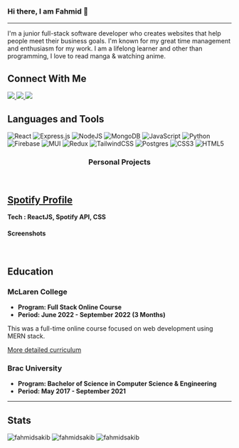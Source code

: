 ### Hi there, I am Fahmid 👋

---

I'm a junior full-stack software developer who creates websites that help people meet their business goals. I'm known for my great time management and enthusiasm for my work. I am a lifelong learner and other than programming, I love to read manga & watching anime.

<h2>Connect With Me</h2>



<a href="mailto:fahmidsakib97@gmail.com">
  <img src="https://img.shields.io/badge/Gmail-D14836?style=for-the-badge&logo=gmail&logoColor=white">
</a> 
<a href="https://linkedin.com/in/fahmidsakib">
  <img src="https://img.shields.io/badge/Linkedin-0A66C2?style=for-the-badge&logo=linkedin&logoColor=white">
</a> 

<a href="https://twitter.com/fahmidsakib">
  <img src="https://img.shields.io/badge/Twitter-1DA1F2?style=for-the-badge&logo=twitter&logoColor=white">
</a> 


## Languages and Tools

![React](https://img.shields.io/badge/react-%2320232a.svg?style=for-the-badge&logo=react&logoColor=%2361DAFB) 
![Express.js](https://img.shields.io/badge/express.js-%23404d59.svg?style=for-the-badge&logo=express&logoColor=%2361DAFB) 
![NodeJS](https://img.shields.io/badge/node.js-6DA55F?style=for-the-badge&logo=node.js&logoColor=white) 
![MongoDB](https://img.shields.io/badge/MongoDB-%234ea94b.svg?style=for-the-badge&logo=mongodb&logoColor=white) 
![JavaScript](https://img.shields.io/badge/javascript-%23323330.svg?style=for-the-badge&logo=javascript&logoColor=%23F7DF1E) 
![Python](https://img.shields.io/badge/python-3670A0?style=for-the-badge&logo=python&logoColor=ffdd54) 
![Firebase](https://img.shields.io/badge/firebase-%23039BE5.svg?style=for-the-badge&logo=firebase) 
![MUI](https://img.shields.io/badge/MUI-%230081CB.svg?style=for-the-badge&logo=material-ui&logoColor=white) 
![Redux](https://img.shields.io/badge/redux-%23593d88.svg?style=for-the-badge&logo=redux&logoColor=white) 
![TailwindCSS](https://img.shields.io/badge/tailwindcss-%2338B2AC.svg?style=for-the-badge&logo=tailwind-css&logoColor=white) 
![Postgres](https://img.shields.io/badge/postgres-%23316192.svg?style=for-the-badge&logo=postgresql&logoColor=white) 
![CSS3](https://img.shields.io/badge/css3-%231572B6.svg?style=for-the-badge&logo=css3&logoColor=white) 
![HTML5](https://img.shields.io/badge/html5-%23E34F26.svg?style=for-the-badge&logo=html5&logoColor=white) 


### <p align=center >Personal Projects</p>
<br/>

## <a href="https://spotify-profile-fahmid.vercel.app/">Spotify Profile</a>
**Tech : ReactJS, Spotify API, CSS**

#### Screenshots
<div style="dispaly: flex: justify-content: center">

 </div>
 <br/>



## Education
###  McLaren College
- **Program: Full Stack Online Course**
- **Period: June 2022 - September 2022 (3 Months)**
 
This was a full-time online course focused on web development using MERN stack.

[More detailed curriculum](https://mclarencollege.in/course-module/)


###  Brac University
- **Program: Bachelor of Science in Computer Science & Engineering**
- **Period:  May 2017 - September 2021**
 
 
 ---



## Stats

<img src="https://github-readme-stats.vercel.app/api?username=fahmidsakib&theme=nightowl&hide_border=false&include_all_commits=false&count_private=true" alt="fahmidsakib" />

<img  src="https://github-readme-streak-stats.herokuapp.com/?user=fahmidsakib&theme=nightowl&hide_border=false" alt="fahmidsakib" />

<img  src="https://github-readme-stats.vercel.app/api/top-langs/?username=fahmidsakib&theme=nightowl&hide_border=false&include_all_commits=true&count_private=true&layout=compact" alt="fahmidsakib" />

